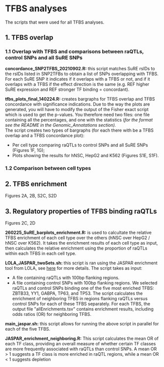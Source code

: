 # TFBS analyses
The scripts that were used for all TFBS analyses.

## 1. TFBS overlap
### 1.1 Overlap with TFBS and comparisons between raQTLs, control SNPs and all SuRE SNPs
**concordance_SNP2TFBS_20210902.R:** this script matches SuRE rsIDs to the rsIDs listed in SNP2TFBs to obtain a list of SNPs overlapping with TFBS. For each SuRE SNP it indicates if it overlaps with a TFBS or not, and if it overlaps with a TFBS if the effect direction is the same (e.g. REF higher SuRE expression and REF stronger TF binding = concordant). 

**tfbs_plots_final_140224.R:** creates bargraphs for TFBS overlap and TFBS concordance with significance indications. Due to the way the plots are generated, you will have to modify the output of the Fisher exact script which is used to get the p-values. You therefore need two files: one file containing all the percentages, and one with the statistics (_for the format see the README in the Genomic_Annotations section)._ \
The script creates two types of bargraphs (for each there with be a TFBS overlap and a TFBS concordance plot):
- Per cell type comparing raQTLs to control SNPs and all SuRE SNPs (Figures 1F, 1G);
- Plots showing the results for hNSC, HepG2 and K562 (Figures S1E, S1F).

### 1.2 Comparison between cell types


## 2. TFBS enrichment
Figures 2A, 2B, S2C, S2D

## 3. Regulatory properties of TFBS binding raQTLs 
Figures 2C, 2D


**260225_SuRE_barplots_enrichment.R:** is used to calcultate the relative TFBS enrichment of each cell type over the others (hNSC over HepG2 / hNSC over K562). It takes the enrichment results of each cell type as input, then calculates the relative enrichment using the proportion of raQTLs within each TFBS in each cell type. 

**LOLA_JASPAR_twoSets.sh:** this script is ran using the JASPAR enrichment tool from LOLA, see [here](https://bitbucket.org/CBGR/jaspar_enrichment/src/master/) for more details. 
The script takes as input:
- A file containing raQTLs with 100bp flanking regions.
- A file containing control SNPs with 100bp flanking regions.
We selected raQTLs and control SNPs binding one of the five most enriched TFBS: ZBTB33, YY1, GABPA, TP63, and TP53. The script calculates the enrichment of neighboring TFBS in regions flanking raQTLs versus control SNPs for each of these TFBS separately. For each TFBS, the output file "allEnrichments.tsv" contains enrichment results, including odds ratios (OR) for neighboring TFBS.

**main_jaspar.sh:** this script allows for running the above script in parallel for each of the five TFBS. 

**JASPAR_enrichment_neighboring.R:** This script calculates the mean OR of each TF class, providing an overall measure of whether certain TF classes are more frequently associated with raQTLs than control SNPs. A mean OR > 1 suggests a TF class is more enriched in raQTL regions, while a mean OR < 1 suggests depletion
